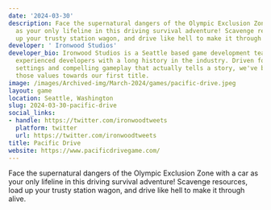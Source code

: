 ```yaml
---
date: '2024-03-30'
description: Face the supernatural dangers of the Olympic Exclusion Zone with a car
  as your only lifeline in this driving survival adventure! Scavenge resources, load
  up your trusty station wagon, and drive like hell to make it through alive.
developer: ' Ironwood Studios'
developer_bio: Ironwood Studios is a Seattle based game development team made up of
  experienced developers with a long history in the industry. Driven forward by surreal
  settings and compelling gameplay that actually tells a story, we've been putting
  those values towards our first title.
image: /images/Archived-img/March-2024/games/pacific-drive.jpeg
layout: game
location: Seattle, Washington
slug: 2024-03-30-pacific-drive
social_links:
- handle: https://twitter.com/ironwoodtweets
  platform: twitter
  url: https://twitter.com/ironwoodtweets
title: Pacific Drive
website: https://www.pacificdrivegame.com/
---
```


Face the supernatural dangers of the Olympic Exclusion Zone with a car as your only lifeline in this driving survival adventure! Scavenge resources, load up your trusty station wagon, and drive like hell to make it through alive.